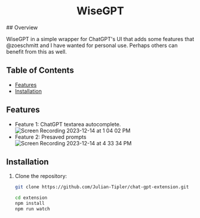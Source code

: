 <h1 align="center">WiseGPT</h1>
## Overview

WiseGPT in a simple wrapper for ChatGPT's UI that adds some features that @zoeschmitt and I have wanted for personal use. Perhaps others can benefit from this as well.

## Table of Contents

- [Features](#features)
- [Installation](#Installation)

## Features

- Feature 1: ChatGPT textarea autocomplete. 
![Screen Recording 2023-12-14 at 1 04 02 PM](https://github.com/Julian-Tipler/chat-gpt-extension/assets/59591817/38bab9e6-f392-4cf7-bce2-3529ec0f72ef)
- Feature 2: Presaved prompts
![Screen Recording 2023-12-14 at 4 33 34 PM](https://github.com/Julian-Tipler/chat-gpt-extension/assets/59591817/9937cc49-6e47-4009-b9cc-cd47bed655f4)


## Installation

1. Clone the repository:

   ```bash
   git clone https://github.com/Julian-Tipler/chat-gpt-extension.git

   cd extension
   npm install
   npm run watch

   ```
